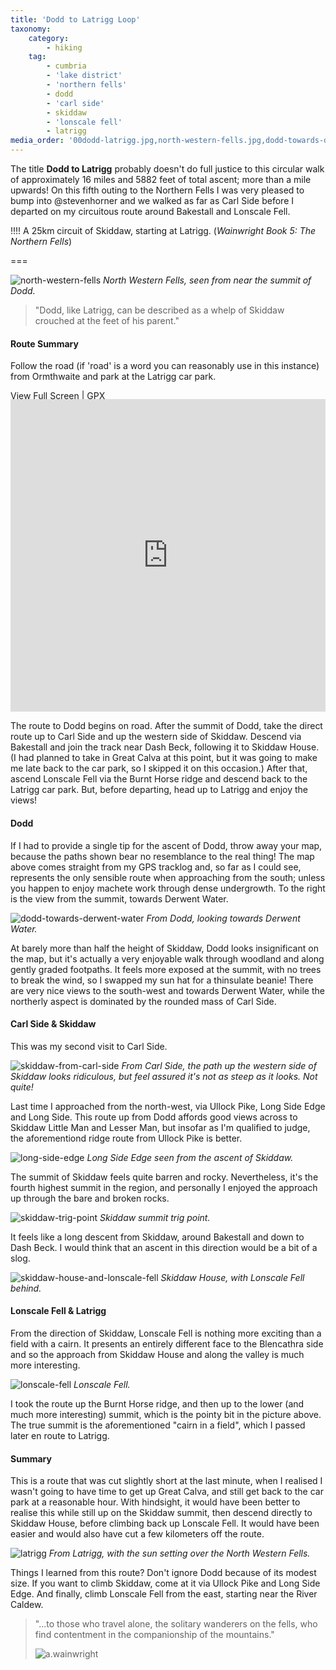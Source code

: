 ```yaml
---
title: 'Dodd to Latrigg Loop'
taxonomy:
    category:
        - hiking
    tag:
        - cumbria
        - 'lake district'
        - 'northern fells'
        - dodd
        - 'carl side'
        - skiddaw
        - 'lonscale fell'
        - latrigg
media_order: '00dodd-latrigg.jpg,north-western-fells.jpg,dodd-towards-derwent-water.jpg,skiddaw-from-carl-side.jpg,long-side-edge.jpg,skiddaw-trig-point.jpg,skiddaw-house-and-lonscale-fell.jpg,lonscale-fell.jpg,latrigg.jpg'
---
```


The title **Dodd to Latrigg** probably doesn't do full justice to this circular walk of approximately 16 miles and 5882 feet of total ascent; more than a mile upwards! On this fifth outing to the Northern Fells I was very pleased to bump into @stevenhorner and we walked as far as Carl Side before I departed on my circuitous route around Bakestall and Lonscale Fell.

!!!! A 25km circuit of Skiddaw, starting at Latrigg. (*Wainwright Book 5: The Northern Fells*)

===

![north-western-fells](north-western-fells.jpg "north-western-fells")
*North Western Fells, seen from near the summit of Dodd.*

> "Dodd, like Latrigg, can be described as a whelp of Skiddaw crouched at the feet of his parent."

#### Route Summary

Follow the road (if 'road' is a word you can reasonably use in this instance) from Ormthwaite and park at the Latrigg car park.

[View Full Screen](https://map.mootparadox.com/full/dodd-latrigg) | [GPX](https://map.mootparadox.com/gpx/dodd-latrigg)  
<p><iframe src="https://map.mootparadox.com/embed/dodd-latrigg" height="500" width="100%" style="border:none; margin-top:-1.2em;"></iframe></p>

The route to Dodd begins on road. After the summit of Dodd, take the direct route up to Carl Side and up the western side of Skiddaw. Descend via Bakestall and join the track near Dash Beck, following it to Skiddaw House. (I had planned to take in Great Calva at this point, but it was going to make me late back to the car park, so I skipped it on this occasion.) After that, ascend Lonscale Fell via the Burnt Horse ridge and descend back to the Latrigg car park. But, before departing, head up to Latrigg and enjoy the views!

#### Dodd

If I had to provide a single tip for the ascent of Dodd, throw away your map, because the paths shown bear no resemblance to the real thing! The map above comes straight from my GPS tracklog and, so far as I could see, represents the only sensible route when approaching from the south; unless you happen to enjoy machete work through dense undergrowth. To the right is the view from the summit, towards Derwent Water.

![dodd-towards-derwent-water](dodd-towards-derwent-water.jpg "dodd-towards-derwent-water")
*From Dodd, looking towards Derwent Water.*

At barely more than half the height of Skiddaw, Dodd looks insignificant on the map, but it's actually a very enjoyable walk through woodland and along gently graded footpaths. It feels more exposed at the summit, with no trees to break the wind, so I swapped my sun hat for a thinsulate beanie! There are very nice views to the south-west and towards Derwent Water, while the northerly aspect is dominated by the rounded mass of Carl Side.

#### Carl Side & Skiddaw

This was my second visit to Carl Side.

![skiddaw-from-carl-side](skiddaw-from-carl-side.jpg "skiddaw-from-carl-side")
*From Carl Side, the path up the western side of Skiddaw looks ridiculous, but feel assured it's not as steep as it looks. Not quite!*

Last time I approached from the north-west, via Ullock Pike, Long Side Edge and Long Side. This route up from Dodd affords good views across to Skiddaw Little Man and Lesser Man, but insofar as I'm qualified to judge, the aforementiond ridge route from Ullock Pike is better.

![long-side-edge](long-side-edge.jpg "long-side-edge")
*Long Side Edge seen from the ascent of Skiddaw.*

The summit of Skiddaw feels quite barren and rocky. Nevertheless, it's the fourth highest summit in the region, and personally I enjoyed the approach up through the bare and broken rocks.

![skiddaw-trig-point](skiddaw-trig-point.jpg "skiddaw-trig-point")
*Skiddaw summit trig point.*

It feels like a long descent from Skiddaw, around Bakestall and down to Dash Beck. I would think that an ascent in this direction would be a bit of a slog.

![skiddaw-house-and-lonscale-fell](skiddaw-house-and-lonscale-fell.jpg "skiddaw-house-and-lonscale-fell")
*Skiddaw House, with Lonscale Fell behind.*

#### Lonscale Fell & Latrigg

From the direction of Skiddaw, Lonscale Fell is nothing more exciting than a field with a cairn. It presents an entirely different face to the Blencathra side and so the approach from Skiddaw House and along the valley is much more interesting.

![lonscale-fell](lonscale-fell.jpg "lonscale-fell")
*Lonscale Fell.*

I took the route up the Burnt Horse ridge, and then up to the lower (and much more interesting) summit, which is the pointy bit in the picture above. The true summit is the aforementioned "cairn in a field", which I passed later en route to Latrigg.

#### Summary

This is a route that was cut slightly short at the last minute, when I realised I wasn't going to have time to get up Great Calva, and still get back to the car park at a reasonable hour. With hindsight, it would have been better to realise this while still up on the Skiddaw summit, then descend directly to Skiddaw House, before climbing back up Lonscale Fell. It would have been easier and would also have cut a few kilometers off the route.

![latrigg](latrigg.jpg "latrigg")
*From Latrigg, with the sun setting over the North Western Fells.*

Things I learned from this route? Don't ignore Dodd because of its modest size. If you want to climb Skiddaw, come at it via Ullock Pike and Long Side Edge. And finally, climb Lonscale Fell from the east, starting near the River Caldew.

> "...to those who travel alone, the solitary wanderers on the fells, who find contentment in the companionship of the mountains."
> 
> ![a.wainwright](/user/images/aw-sig.png)